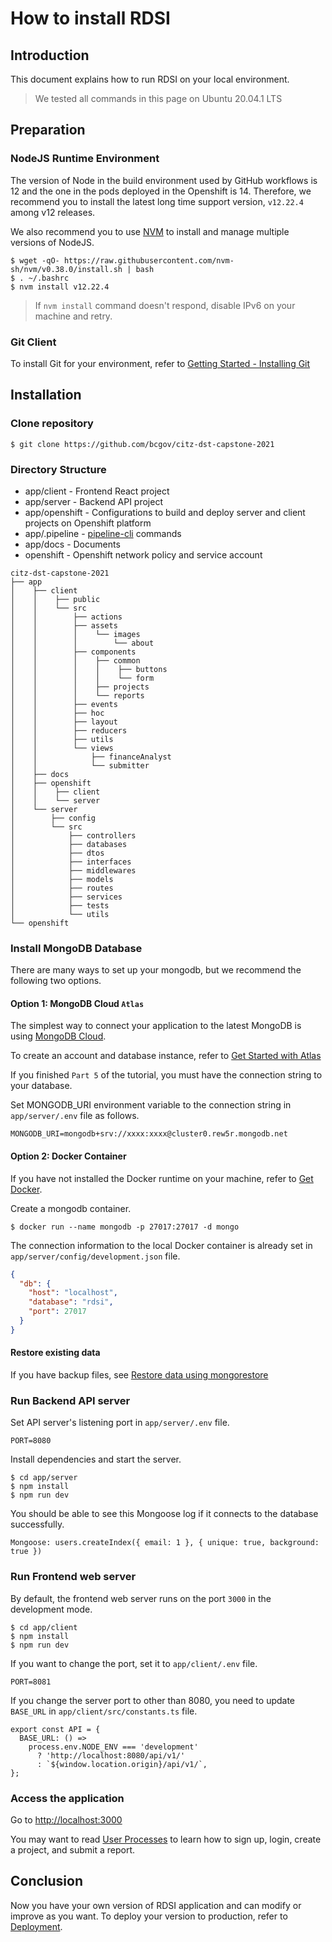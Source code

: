 # How to install RDSI

## Introduction

This document explains how to run RDSI on your local environment.

> We tested all commands in this page on Ubuntu 20.04.1 LTS

## Preparation

### NodeJS Runtime Environment

The version of Node in the build environment used by GitHub workflows is 12 and the one in the pods deployed in the Openshift is 14. Therefore, we recommend you to install the latest long time support version, `v12.22.4` among v12 releases.

We also recommend you to use [NVM](https://github.com/nvm-sh/nvm#installing-and-updating) to install and manage multiple versions of NodeJS.

```
$ wget -qO- https://raw.githubusercontent.com/nvm-sh/nvm/v0.38.0/install.sh | bash
$ . ~/.bashrc
$ nvm install v12.22.4
```

> If `nvm install` command doesn't respond, disable IPv6 on your machine and retry.

### Git Client

To install Git for your environment, refer to [Getting Started - Installing Git](https://git-scm.com/book/en/v2/Getting-Started-Installing-Git)

## Installation

### Clone repository

`$ git clone https://github.com/bcgov/citz-dst-capstone-2021`

### Directory Structure

- app/client - Frontend React project
- app/server - Backend API project
- app/openshift - Configurations to build and deploy server and client projects on Openshift platform
- app/.pipeline - [pipeline-cli](https://github.com/bcDevOps/pipeline-cli) commands
- app/docs - Documents
- openshift - Openshift network policy and service account

```
citz-dst-capstone-2021
├── app
│    ├── client
│    │    ├── public
│    │    └── src
│    │        ├── actions
│    │        ├── assets
│    │        │    └── images
│    │        │        └── about
│    │        ├── components
│    │        │    ├── common
│    │        │    │    ├── buttons
│    │        │    │    └── form
│    │        │    ├── projects
│    │        │    └── reports
│    │        ├── events
│    │        ├── hoc
│    │        ├── layout
│    │        ├── reducers
│    │        ├── utils
│    │        └── views
│    │            ├── financeAnalyst
│    │            └── submitter
│    ├── docs
│    ├── openshift
│    │    ├── client
│    │    └── server
│    └── server
│        ├── config
│        └── src
│            ├── controllers
│            ├── databases
│            ├── dtos
│            ├── interfaces
│            ├── middlewares
│            ├── models
│            ├── routes
│            ├── services
│            ├── tests
│            └── utils
└── openshift
```

### Install MongoDB Database

There are many ways to set up your mongodb, but we recommend the following two options.

#### Option 1: MongoDB Cloud `Atlas`

The simplest way to connect your application to the latest MongoDB is using [MongoDB Cloud](https://www.mongodb.com/cloud/atlas). 

To create an account and database instance, refer to [Get Started with Atlas](https://docs.atlas.mongodb.com/getting-started/)

If you finished `Part 5` of the tutorial, you must have the connection string to your database.

Set MONGODB_URI environment variable to the connection string in `app/server/.env` file as follows.

`MONGODB_URI=mongodb+srv://xxxx:xxxx@cluster0.rew5r.mongodb.net`

#### Option 2: Docker Container

If you have not installed the Docker runtime on your machine, refer to [Get Docker](https://docs.docker.com/get-docker/).

Create a mongodb container.

`$ docker run --name mongodb -p 27017:27017 -d mongo`

The connection information to the local Docker container is already set in `app/server/config/development.json` file.

```json
{
  "db": {
    "host": "localhost",
    "database": "rdsi",
    "port": 27017
  }
}

```

#### Restore existing data

If you have backup files, see [Restore data using mongorestore](./database.md#Restore-data-using-mongorestore)

### Run Backend API server

Set API server's listening port in `app/server/.env` file.

`PORT=8080`

Install dependencies and start the server.

```
$ cd app/server
$ npm install
$ npm run dev
```

You should be able to see this Mongoose log if it connects to the database successfully.

`Mongoose: users.createIndex({ email: 1 }, { unique: true, background: true })`

### Run Frontend web server

By default, the frontend web server runs on the port `3000` in the development mode.

```
$ cd app/client
$ npm install
$ npm run dev
```

If you want to change the port, set it to `app/client/.env` file.

`PORT=8081`

If you change the server port to other than 8080, you need to update `BASE_URL` in `app/client/src/constants.ts` file.

```
export const API = {
  BASE_URL: () =>
    process.env.NODE_ENV === 'development'
      ? 'http://localhost:8080/api/v1/'
      : `${window.location.origin}/api/v1/`,
};
```

### Access the application

Go to [http://localhost:3000](http://localhost:3000)

You may want to read [User Processes](./user-processes.md) to learn how to sign up, login, create a project, and submit a report.

## Conclusion

Now you have your own version of RDSI application and can modify or improve as you want. To deploy your version to production, refer to [Deployment](./deployment.md).